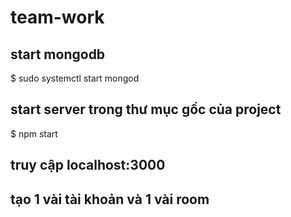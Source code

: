 # team-work
## start mongodb
$ sudo systemctl start mongod
## start server trong thư mục gốc của project
$ npm start
## truy cập localhost:3000
## tạo 1 vài tài khoản và 1 vài room 
